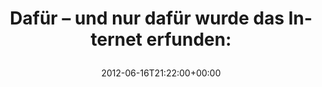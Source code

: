 ---
retweeted: false
source: <a href="http://twitter.com" rel="nofollow">Twitter Web Client</a>
entities:
  hashtags: []
  symbols: []
  user_mentions: []
  urls:
  - url: http://t.co/JZFKqLIf
    expanded_url: http://www.youtube.com/watch?v=CWgbmgIzoT8
    display_url: youtube.com/watch?v=CWgbmg…
    indices:
    - '51'
    - '71'
display_text_range:
- '0'
- '71'
favorite_count: '1'
id_str: '214105568204435456'
truncated: false
retweet_count: '1'
id: '214105568204435456'
possibly_sensitive: false
created_at: Sat Jun 16 21:22:00 +0000 2012
favorited: false
full_text: 'Dafür – und nur dafür wurde das Internet erfunden:'
lang: de
quote_url: http://www.youtube.com/watch?v=CWgbmgIzoT8
tags:
- pesos/twitter
date: '2012-06-16T21:22:00+00:00'
src: https://twitter.com/bascht/status/214105568204435456
original_url: https://twitter.com/bascht/status/214105568204435456
type: twitter_tweet
text: 'Dafür – und nur dafür wurde das Internet erfunden:'
title: 'Dafür – und nur dafür wurde das Internet erfunden:

  '

---